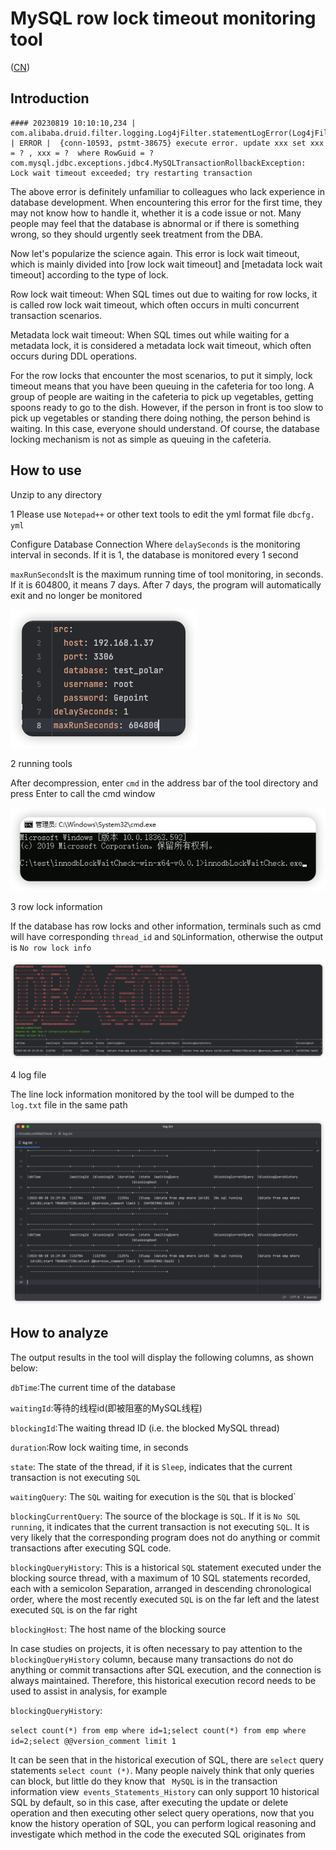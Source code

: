 # MySQL row lock timeout monitoring tool
([CN](https://github.com/iverycd/innodbLockWaitCheck/blob/master/readme_cn.md))
## Introduction

```
#### 20230819 10:10:10,234 | com.alibaba.druid.filter.logging.Log4jFilter.statementLogError(Log4jFilter.java:152) | ERROR |  {conn-10593, pstmt-38675} execute error. update xxx set xxx = ? , xxx = ?  where RowGuid = ?
com.mysql.jdbc.exceptions.jdbc4.MySQLTransactionRollbackException: Lock wait timeout exceeded; try restarting transaction
```

The above error is definitely unfamiliar to colleagues who lack experience in database development. When encountering this error for the first time, they may not know how to handle it, whether it is a code issue or not. Many people may feel that the database is abnormal or if there is something wrong, so they should urgently seek treatment from the DBA.

Now let's popularize the science again. This error is lock wait timeout, which is mainly divided into [row lock wait timeout] and [metadata lock wait timeout] according to the type of lock.

Row lock wait timeout: When SQL times out due to waiting for row locks, it is called row lock wait timeout, which often occurs in multi concurrent transaction scenarios.

Metadata lock wait timeout: When SQL times out while waiting for a metadata lock, it is considered a metadata lock wait timeout, which often occurs during DDL operations.


For the row locks that encounter the most scenarios, to put it simply, lock timeout means that you have been queuing in the cafeteria for too long. A group of people are waiting in the cafeteria to pick up vegetables, getting spoons ready to go to the dish. However, if the person in front is too slow to pick up vegetables or standing there doing nothing, the person behind is waiting. In this case, everyone should understand. Of course, the database locking mechanism is not as simple as queuing in the cafeteria.

## How to use

Unzip to any directory

1 Please use `Notepad++` or other text tools to edit the yml format file `dbcfg. yml`

Configure Database Connection
Where `delaySeconds` is the monitoring interval in seconds. If it is 1, the database is monitored every 1 second

`maxRunSeconds`It is the maximum running time of tool monitoring, in seconds. If it is 604800, it means 7 days. After 7 days, the program will automatically exit and no longer be monitored

![img.png](image/img.png)

2 running tools

After decompression, enter `cmd` in the address bar of the tool directory and press Enter to call the cmd window


![img_4.png](image/img_4.png)

3 row lock information

If the database has row locks and other information, terminals such as cmd will have corresponding `thread_id` and `SQL`information, otherwise the output is `No row lock info`

![img_1.png](image/img_1.png)

4 log file

The line lock information monitored by the tool will be dumped to the `log.txt` file in the same path

![img_2.png](image/img_2.png)


## How to analyze

The output results in the tool will display the following columns, as shown below:

`dbTime`:The current time of the database

`waitingId`:等待的线程id(即被阻塞的MySQL线程)

`blockingId`:The waiting thread ID (i.e. the blocked MySQL thread)

`duration`:Row lock waiting time, in seconds

`state`: The state of the thread, if it is `Sleep`, indicates that the current transaction is not executing `SQL`

`waitingQuery`: The `SQL` waiting for execution is the `SQL` that is blocked`

`blockingCurrentQuery`: The source of the blockage is `SQL`. If it is `No SQL running`, it indicates that the current transaction is not executing `SQL`. It is very likely that the corresponding program does not do anything or commit transactions after executing SQL code.

`blockingQueryHistory`: This is a historical `SQL` statement executed under the blocking source thread, with a maximum of 10 SQL statements recorded, each with a semicolon Separation, arranged in descending chronological order, where the most recently executed `SQL` is on the far left and the latest executed `SQL` is on the far right

`blockingHost`: The host name of the blocking source

In case studies on projects, it is often necessary to pay attention to the `blockingQueryHistory` column, because many transactions do not do anything or commit transactions after SQL execution, and the connection is always maintained. Therefore, this historical execution record needs to be used to assist in analysis, for example

`blockingQueryHistory`:

`select count(*) from emp where id=1;select count(*) from emp where id=2;select @@version_comment limit 1 `

It can be seen that in the historical execution of SQL, there are `select` query statements ` select count (*) `. Many people naively think that only queries can block, but little do they know that ` MySQL` is in the transaction information view` events_Statements_History` can only support 10 historical SQL by default, so in this case, after executing the update or delete operation and then executing other select query operations, now that you know the history operation of SQL, you can perform logical reasoning and investigate which method in the code the executed SQL originates from